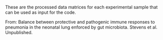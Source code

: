 These are the processed data matrices for each experimental sample that can be used as input for the code.

From: Balance between protective and pathogenic immune responses to pneumonia in the neonatal lung enforced by gut microbiota. Stevens et al. Unpublished. 
